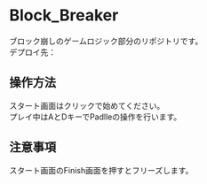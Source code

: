 # Block_Breaker
ブロック崩しのゲームロジック部分のリポジトリです。  
デプロイ先：
## 操作方法
スタート画面はクリックで始めてください。  
プレイ中はAとDキーでPadlleの操作を行います。
## 注意事項
スタート画面のFinish画面を押すとフリーズします。
